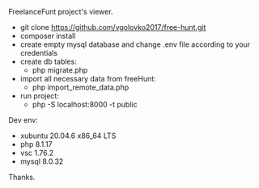 FreelanceFunt project's viewer.

- git clone https://github.com/vgolovko2017/free-hunt.git
- composer install
- create empty mysql database and change .env file according to your credentials
- create db tables:
    - php migrate.php
- import all necessary data from freeHunt:
    - php import_remote_data.php
- run project:
    - php -S localhost:8000 -t public

Dev env:
  - xubuntu 20.04.6 x86_64 LTS
  - php 8.1.17
  - vsc 1.76.2
  - mysql 8.0.32

  Thanks.
